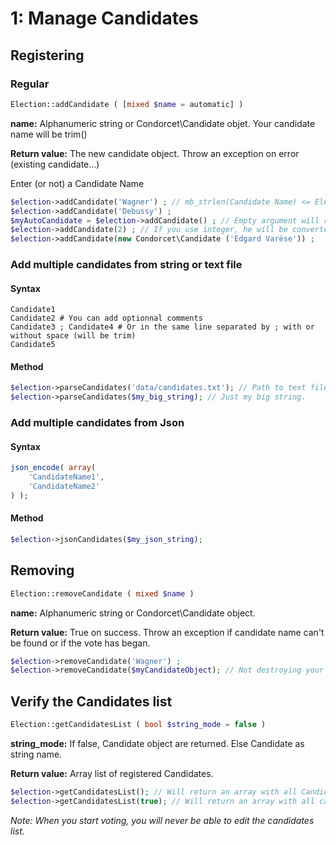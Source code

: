 # 1: Manage Candidates

## Registering

### Regular

```php
Election::addCandidate ( [mixed $name = automatic] ) 
```
**name:** Alphanumeric string or Condorcet\Candidate objet. Your candidate name will be trim()    

**Return value:** The new candidate object. Throw an exception on error (existing candidate...)    

Enter (or not) a Candidate Name 

```php
$election->addCandidate('Wagner') ; // mb_strlen(Candidate Name) <= Election::MAX_LENGTH_CANDIDATE_ID, Default: 30
$election->addCandidate('Debussy') ;  
$myAutoCandidate = $election->addCandidate() ; // Empty argument will return an candidate object with an automatic name for you (From A to ZZZZZ)  
$election->addCandidate(2) ; // If you use integer, he will be converted to string (= '2')
$election->addCandidate(new Condorcet\Candidate ('Edgard Varèse')) ;
```
### Add multiple candidates from string or text file

#### Syntax
```
Candidate1
Candidate2 # You can add optionnal comments
Candidate3 ; Candidate4 # Or in the same line separated by ; with or without space (will be trim)
Candidate5
``` 

#### Method
```php
$election->parseCandidates('data/candidates.txt'); // Path to text file. Absolute or relative.
$election->parseCandidates($my_big_string); // Just my big string.
```

### Add multiple candidates from Json

#### Syntax
```php
json_encode( array(
	'CandidateName1',
	'CandidateName2'
) );
``` 

#### Method
```php
$election->jsonCandidates($my_json_string);
```

## Removing
```php
Election::removeCandidate ( mixed $name )
```
**name:** Alphanumeric string or Condorcet\Candidate object.   

**Return value:** True on success. Throw an exception if candidate name can't be found or if the vote has began.


```php
$election->removeCandidate('Wagner') ;
$election->removeCandidate($myCandidateObject); // Not destroying your Candidate object. But just unlink it from this Election.
```


## Verify the Candidates list
```php
Election::getCandidatesList ( bool $string_mode = false )
```
**string_mode:** If false, Candidate object are returned. Else Candidate as string name.

**Return value:** Array list of registered Candidates.


```php
$election->getCandidatesList(); // Will return an array with all Candidate object.
$election->getCandidatesList(true); // Will return an array with all candidate name as string.
```

_Note: When you start voting, you will never be able to edit the candidates list._  